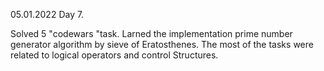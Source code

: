 05.01.2022
Day 7.

Solved 5 "codewars "task. Larned the implementation prime number generator algorithm by sieve of Eratosthenes. The most of the tasks were related to logical operators and control Structures.
